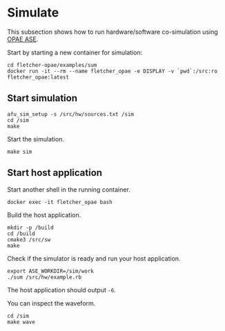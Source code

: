 # Simulate

This subsection shows how to run hardware/software co-simulation using [OPAE ASE](https://github.com/OPAE/opae-sim).

Start by starting a new container for simulation:

```
cd fletcher-opae/examples/sum
docker run -it --rm --name fletcher_opae -e DISPLAY -v `pwd`:/src:ro fletcher_opae:latest
```

## Start simulation

```
afu_sim_setup -s /src/hw/sources.txt /sim
cd /sim
make
```

Start the simulation.

```
make sim
```

## Start host application

Start another shell in the running container.

```
docker exec -it fletcher_opae bash
```

Build the host application.

```
mkdir -p /build
cd /build
cmake3 /src/sw
make
```

Check if the simulator is ready and run your host application.

```
export ASE_WORKDIR=/sim/work
./sum /src/hw/example.rb
```

The host application should output `-6`.

You can inspect the waveform.

```
cd /sim
make wave
```
